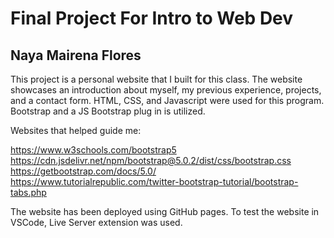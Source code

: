 # Final Project For Intro to Web Dev

## Naya Mairena Flores

This project is a personal website that I built for this class.
The website showcases an introduction about myself, my previous experience, projects, and a contact form.
HTML, CSS, and Javascript were used for this program. Bootstrap and a JS Bootstrap plug in is utilized.

Websites that helped guide me:

https://www.w3schools.com/bootstrap5
https://cdn.jsdelivr.net/npm/bootstrap@5.0.2/dist/css/bootstrap.css
https://getbootstrap.com/docs/5.0/
https://www.tutorialrepublic.com/twitter-bootstrap-tutorial/bootstrap-tabs.php

The website has been deployed using GitHub pages.
To test the website in VSCode, Live Server extension was used.
